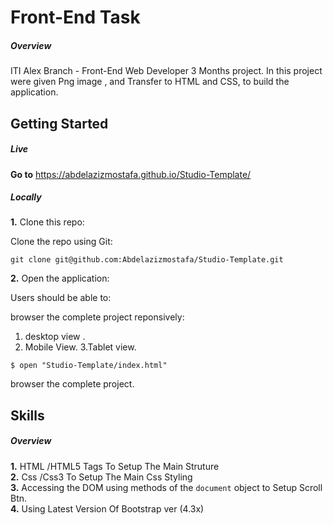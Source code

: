 # Front-End Task 

##### Overview

ITI Alex Branch - Front-End Web Developer 3 Months project. In this project were given Png image , and Transfer to  HTML and CSS, to build the application.  

## Getting Started

##### Live
**Go to** https://abdelazizmostafa.github.io/Studio-Template/

##### Locally

**1.** Clone this repo:

Clone the repo using Git:

```
git clone git@github.com:Abdelazizmostafa/Studio-Template.git
```

**2.** Open the application:

Users should be able to:

 browser the complete project  reponsively:
1. desktop view .
2. Mobile View.
3.Tablet view.

```
$ open "Studio-Template/index.html"
```
browser the complete project.

## Skills

##### Overview

**1.** HTML /HTML5 Tags To Setup The Main  Struture <br />
**2.** Css /Css3 To Setup The Main  Css Styling <br />
**3.** Accessing the DOM using methods of the `document` object to Setup Scroll Btn.<br />
**4.** Using Latest Version Of Bootstrap ver (4.3x)<br />
